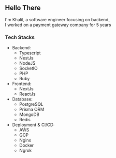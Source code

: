 ## Hello There

I'm Khalil, a software engineer focusing on backend, <br>
I worked on a payment gateway company for 5 years

### Tech Stacks
  
* Backend:
  * Typescript
  * NestJs
  * NodeJS
  * SocketIO
  * PHP
  * Ruby
* Frontend:
  * NextJs
  * ReactJs
* Database:
  * PostgreSQL
  * Prisma ORM
  * MongoDB 
  * Redis
* Deployment & CI/CD:
  * AWS
  * GCP
  * Nginx
  * Docker
  * Ngrok
